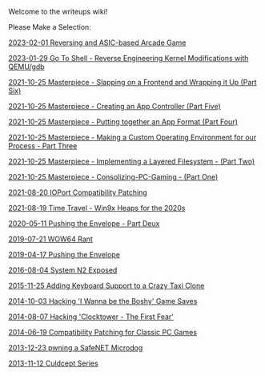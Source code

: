 Welcome to the writeups wiki!

Please Make a Selection:

[2023-02-01 Reversing and ASIC-based Arcade Game](https://github.com/batteryshark/writeups/wiki/asic_arcade)

[2023-01-29 Go To Shell - Reverse Engineering Kernel Modifications with QEMU/gdb](https://github.com/batteryshark/writeups/wiki/Go-to-Shell---Reverse-Engineering-Kernel-Modifications-with-QEMU-gdb)

[2021-10-25 Masterpiece - Slapping on a Frontend and Wrapping it Up (Part Six)](https://github.com/batteryshark/writeups/wiki/Masterpiece,-Slapping-on-a-Frontend-and-Wrapping-it-Up-(Part-Six))

[2021-10-25 Masterpiece - Creating an App Controller (Part Five)](https://github.com/batteryshark/writeups/wiki/Masterpiece,-Creating-an-App-Controller-(Part-Five))

[2021-10-25 Masterpiece - Putting together an App Format (Part Four)](https://github.com/batteryshark/writeups/wiki/Masterpiece,-Putting-together-an-App-Format-(Part-Four))

[2021-10-25 Masterpiece - Making a Custom Operating Environment for our Process - Part Three](https://github.com/batteryshark/writeups/wiki/Masterpiece,-Making-a-Custom-Operating-Environment-for-our-Processes-(Part-Three))

[2021-10-25 Masterpiece - Implementing a Layered Filesystem - (Part Two)](https://github.com/batteryshark/writeups/wiki/Masterpiece,-Implementing-a-Layered-Filesystem-(Part-Two))

[2021-10-25 Masterpiece - Consolizing-PC-Gaming - (Part One)](https://github.com/batteryshark/writeups/wiki/Masterpiece,-Consolizing-PC-Gaming-(Part-One))

[2021-08-20 IOPort Compatibility Patching](https://github.com/batteryshark/writeups/wiki/IOPort-Compatibility-Patching)

[2021-08-19 Time Travel - Win9x Heaps for the 2020s](https://github.com/batteryshark/writeups/wiki/Time-Travel---Win9x-Heaps-for-the-2020s)

[2020-05-11 Pushing the Envelope - Part Deux](https://github.com/batteryshark/writeups/wiki/Pushing-the-Envelope-Part-Deux)

[2019-07-21 WOW64 Rant](https://github.com/batteryshark/writeups/wiki/WOW64-Rant)

[2019-04-17 Pushing the Envelope](https://github.com/batteryshark/writeups/wiki/Pushing-the-Envelope)

[2016-08-04 System N2 Exposed](https://github.com/batteryshark/writeups/wiki/System-N2-Exposed)

[2015-11-25 Adding Keyboard Support to a Crazy Taxi Clone](https://github.com/batteryshark/writeups/wiki/Adding-Keyboard-Support-to-a-Crazy-Taxi-Clone)

[2014-10-03 Hacking 'I Wanna be the Boshy' Game Saves](https://github.com/batteryshark/writeups/wiki/Hacking-IWBTB-Game-Saves)

[2014-08-07 Hacking 'Clocktower - The First Fear'](https://github.com/batteryshark/writeups/wiki/Hacking-Clocktower-The-First-Fear)

[2014-06-19 Compatibility Patching for Classic PC Games](https://github.com/batteryshark/writeups/wiki/Compatibility-Patching-for-Classic-PC-Games)

[2013-12-23 pwning a SafeNET Microdog](https://github.com/batteryshark/writeups/wiki/pwning-a-SafeNET-Microdog)

[2013-11-12 Culdcept Series](https://github.com/batteryshark/writeups/wiki/Culdcept-Series)
